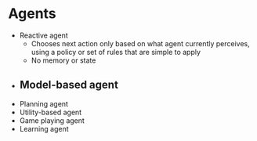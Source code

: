 # Agents

- Reactive agent
  - Chooses next action only based on what agent currently perceives, using a policy or set of rules that are simple to apply
  - No memory or state
- Model-based agent
  - 
- Planning agent
- Utility-based agent
- Game playing agent
- Learning agent



